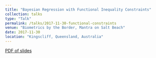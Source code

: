 ```yaml
---
title: "Bayesian Regression with Functional Inequality Constraints"
collection: talks
type: "Talk"
permalink: /talks/2017-11-30-functional-constraints
venue: "Biometrics by the Border, Mantra on Salt Beach"
date: 2017-11-30
location: "Kingscliff, Queensland, Australia"
---
```


[PDF of slides](https://bonstats.github.io/files/talk_2017_biometrics_by_the_border.pdf)
